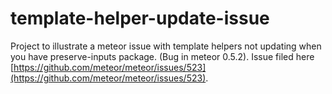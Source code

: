 template-helper-update-issue
============================

Project to illustrate a meteor issue with template helpers not updating when you have preserve-inputs package. (Bug in meteor 0.5.2). Issue filed here [https://github.com/meteor/meteor/issues/523](https://github.com/meteor/meteor/issues/523).
